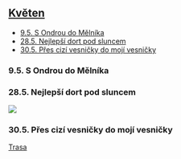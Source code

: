 ## [Květen](2020.md) 

- [9.5. S Ondrou do Mělníka](#95-s-ondrou-do-mělníka)
- [28.5. Nejlepší dort pod sluncem](#285-nejlepší-dort-pod-sluncem)
- [30.5. Přes cizí vesničky do mojí vesničky](#305-přes-cizí-vesničky-do-mojí-vesničky)

### 9.5. S Ondrou do Mělníka

### 28.5. Nejlepší dort pod sluncem

<a href="../images/2020_may/28_1.jpg" target="_blank"><img src="../images/thumbnails/2020_may/28_1.jpg"></a>

### 30.5. Přes cizí vesničky do mojí vesničky

[Trasa](https://www.strava.com/activities/3537936205)